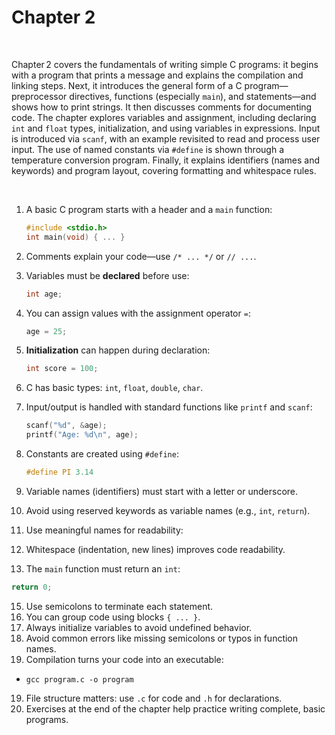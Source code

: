 # Chapter 2

<br>

Chapter 2 covers the fundamentals of writing simple C programs: it begins with a program that prints a message and explains the compilation and linking steps. Next, it introduces the general form of a C program—preprocessor directives, functions (especially `main`), and statements—and shows how to print strings. It then discusses comments for documenting code. The chapter explores variables and assignment, including declaring `int` and `float` types, initialization, and using variables in expressions. Input is introduced via `scanf`, with an example revisited to read and process user input. The use of named constants via `#define` is shown through a temperature conversion program. Finally, it explains identifiers (names and keywords) and program layout, covering formatting and whitespace rules.

<br>

1. A basic C program starts with a header and a `main` function:

   ```c
   #include <stdio.h>
   int main(void) { ... }
   ```

2. Comments explain your code—use `/* ... */` or `// ...`.
3. Variables must be **declared** before use:

   ```c
   int age;
   ```

4. You can assign values with the assignment operator `=`:

   ```c
   age = 25;
   ```

5. **Initialization** can happen during declaration:

   ```c
   int score = 100;
   ```

6. C has basic types: `int`, `float`, `double`, `char`.
7. Input/output is handled with standard functions like `printf` and `scanf`:

   ```c
   scanf("%d", &age);
   printf("Age: %d\n", age);
   ```

8. Constants are created using `#define`:

   ```c
   #define PI 3.14
   ```

9. Variable names (identifiers) must start with a letter or underscore.
10. Avoid using reserved keywords as variable names (e.g., `int`, `return`).
11. Use meaningful names for readability:

12. Whitespace (indentation, new lines) improves code readability.
13. The `main` function must return an `int`:
   ```c
   return 0;
   ```

15. Use semicolons to terminate each statement.
16. You can group code using blocks `{ ... }`.
17. Always initialize variables to avoid undefined behavior.
18. Avoid common errors like missing semicolons or typos in function names.
19. Compilation turns your code into an executable:
   * `gcc program.c -o program`
19. File structure matters: use `.c` for code and `.h` for declarations.
20. Exercises at the end of the chapter help practice writing complete, basic programs.
